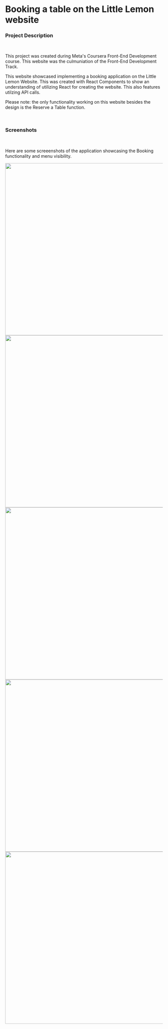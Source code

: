 <h1>Booking a table on the Little Lemon website</h1>
<h3>Project Description</h3><br/>
<p>This project was created during Meta's Coursera Front-End Development course. This website was the culmuniation of the Front-End Development Track.

This website showcased implementing a booking application on the Little Lemon Website. This was created with React Components to show an understanding of utilizing React for creating the website. This also features utilzing API calls.

Please note: the only functionality working on this website besides the design is the Reserve a Table function.</p><br/>
<h3>Screenshots</h3><br/>
<p>Here are some screeenshots of the application showcasing the Booking functionality and menu visibility.</p>
<img src="https://github.com/wafaa767/Meta-Capstone/blob/main/full%20screen_.png" width=550>
<img src="https://github.com/wafaa767/Meta-Capstone/blob/main/reservation.png" width=550>
<img src="https://github.com/wafaa767/Meta-Capstone/blob/main/confirm.png" width=550>
<img src="https://github.com/wafaa767/Meta-Capstone/blob/main/when%20we%20minimaze%20it.png" width=550>
<img src="https://github.com/wafaa767/Meta-Capstone/blob/main/the%20menu.png" width=550>
